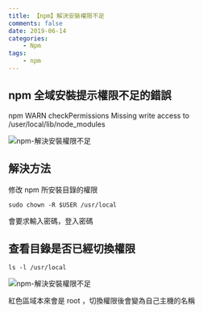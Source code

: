 ```yaml
---
title: 【npm】解決安裝權限不足
comments: false
date: 2019-06-14
categories:
    - Npm
tags:
    - npm
---
```


## npm 全域安裝提示權限不足的錯誤

npm WARN checkPermissions Missing write access to /user/local/lib/node_modules

![npm-解決安裝權限不足](0_tVAi3-9yDw0lRh8S.png)

## 解決方法

修改 npm 所安裝目錄的權限

```
sudo chown -R $USER /usr/local
```
會要求輸入密碼，登入密碼

## 查看目錄是否已經切換權限
```
ls -l /usr/local
```

![npm-解決安裝權限不足](0_Mru0X6_uz2gDKV6U.png)

紅色區域本來會是 root ，切換權限後會變為自己主機的名稱

